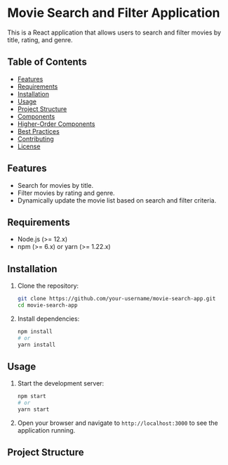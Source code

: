 # Movie Search and Filter Application

This is a React application that allows users to search and filter movies by title, rating, and genre.

## Table of Contents

- [Features](#features)
- [Requirements](#requirements)
- [Installation](#installation)
- [Usage](#usage)
- [Project Structure](#project-structure)
- [Components](#components)
- [Higher-Order Components](#higher-order-components)
- [Best Practices](#best-practices)
- [Contributing](#contributing)
- [License](#license)

## Features

- Search for movies by title.
- Filter movies by rating and genre.
- Dynamically update the movie list based on search and filter criteria.

## Requirements

- Node.js (>= 12.x)
- npm (>= 6.x) or yarn (>= 1.22.x)

## Installation

1. Clone the repository:
    ```bash
    git clone https://github.com/your-username/movie-search-app.git
    cd movie-search-app
    ```

2. Install dependencies:
    ```bash
    npm install
    # or
    yarn install
    ```

## Usage

1. Start the development server:
    ```bash
    npm start
    # or
    yarn start
    ```

2. Open your browser and navigate to `http://localhost:3000` to see the application running.

## Project Structure

